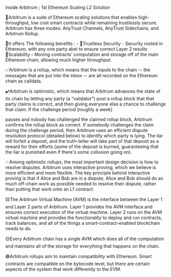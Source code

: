 inside  Arbitrum ; 1st Ethereum Scaling  L2 Solution

🔗Arbitrum is a suite of Ethereum scaling solutions that enables high-throughput, low cost smart contracts while remaining trustlessly secure. 
Arbitrum has three modes: AnyTrust Channels, AnyTrust Sidechains, and Arbitrum Rollup.


🔷It offers The following benefits : - 
🔹Trustless Security - Security rooted in Ethereum, with any one party abel to ensure correct Layer 2 results 
🔹Scalability - Moving contracts’ computation and storage off of the main Ethereum chain, allowing much higher throughput.

✅Arbitrum is a rollup, which means that the inputs to the chain -- the messages that are put into the inbox -- are all recorded on the 
Ethereum chain as calldata.

✔️Arbitrum is optimistic, which means that Arbitrum advances the state of its chain by letting any party (a “validator”) post a rollup block 
that that party claims is correct, and then giving everyone else a chance to challenge that claim. If the challenge period (roughly a week) 

passes and nobody has challenged the claimed rollup block, Arbitrum confirms the rollup block as correct. If somebody challenges the claim during 
the challenge period, then Arbitrum uses an efficient dispute resolution protocol (detailed below) to identify which party is lying. The liar will
forfeit a deposit, and the truth-teller will take part of that deposit as a reward for their efforts (some of the deposit is burned, guaranteeing 
that the liar is punished even if there's some collusion going on).

☞Among optimistic rollups, the most important design decision is how to resolve disputes. Arbitrum uses interactive proving, which we believe is 
more efficient and more flexible. The key principle behind interactive proving is that if Alice and Bob are in a dispute, Alice and Bob should do
as much off-chain work as possible needed to resolve their dispute, rather than putting that work onto an L1 contract.

🟨The Arbitrum Virtual Machine (AVM) is the interface between the Layer 1 and Layer 2 parts of Arbitrum. Layer 1 provides the AVM interface and
ensures correct execution of the virtual machine. Layer 2 runs on the AVM virtual machine and provides the functionality to deploy and run contracts, 
track balances, and all of the things a smart-contract-enabled blockchain needs to do.

🟡Every Arbitrum chain has a single AVM which does all of the computation and maintains all of the storage for everything that happens on the chain.

🟢Arbitrum rollups aim to maintain compatibility with Ethereum. Smart contracts are compatible on the bytecode level, but there are certain aspects 
of the system that work differently to the EVM.

